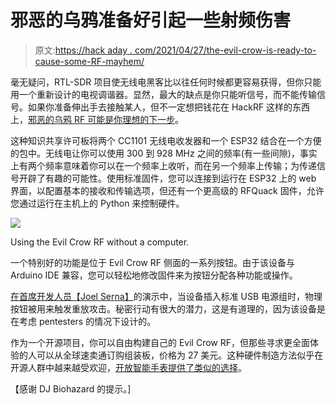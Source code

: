 # 邪恶的乌鸦准备好引起一些射频伤害

> 原文:[https://hack aday . com/2021/04/27/the-evil-crow-is-ready-to-cause-some-RF-mayhem/](https://hackaday.com/2021/04/27/the-evil-crow-is-ready-to-cause-some-rf-mayhem/)

毫无疑问，RTL-SDR 项目使无线电黑客比以往任何时候都更容易获得，但你只能用一个重新设计的电视调谐器。显然，最大的缺点是你只能听信号，而不能传输信号。如果你准备伸出手去接触某人，但不一定想把钱花在 HackRF 这样的东西上，[邪恶的乌鸦 RF 可能是你理想的下一步](https://github.com/joelsernamoreno/EvilCrow-RF)。

这种知识共享许可板将两个 CC1101 无线电收发器和一个 ESP32 结合在一个方便的包中。无线电让你可以使用 300 到 928 MHz 之间的频率(有一些间隙)，事实上有两个频率意味着你可以在一个频率上收听，而在另一个频率上传输；为传递信号开辟了有趣的可能性。使用标准固件，您可以连接到运行在 ESP32 上的 web 界面，以配置基本的接收和传输选项，但还有一个更高级的 RFQuack 固件，允许您通过运行在主机上的 Python 来控制硬件。

[![](../Images/567b843da4f2fc2ebf8bd81efd6945ec.png)](https://hackaday.com/wp-content/uploads/2021/04/evilcrowrf_detail.jpg)

Using the Evil Crow RF without a computer.

一个特别好的功能是位于 Evil Crow RF 侧面的一系列按钮。由于该设备与 Arduino IDE 兼容，您可以轻松地修改固件来为按钮分配各种功能或操作。

[在首席开发人员【Joel Serna】](https://twitter.com/JoelSernaMoreno/status/1343573202967126022)的演示中，当设备插入标准 USB 电源组时，物理按钮被用来触发重放攻击。秘密行动有很大的潜力，这是有道理的，因为该设备是在考虑 pentesters 的情况下设计的。

作为一个开源项目，你可以自由构建自己的 Evil Crow RF，但那些寻求更全面体验的人可以从全球速卖通订购组装板，价格为 27 美元。这种硬件制造方法似乎在开源人群中越来越受欢迎，[开放智能手表提供了类似的选择](https://hackaday.com/2021/04/08/an-open-source-smart-watch-youd-actually-wear/)。

【感谢 DJ Biohazard 的提示。]